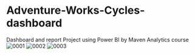 # Adventure-Works-Cycles-dashboard
Dashboard and report Project using Power BI by Maven Analytics course
![0001](https://user-images.githubusercontent.com/66435540/156633906-18163260-f2f1-4b9a-8513-1d343189d278.jpg)
![0002](https://user-images.githubusercontent.com/66435540/156634099-182eb45c-b5da-4972-8e76-d6a0a75c3de3.jpg)
![0003](https://user-images.githubusercontent.com/66435540/156634114-27ec6243-8349-4851-8c6b-5fe4cc19d76b.jpg)
